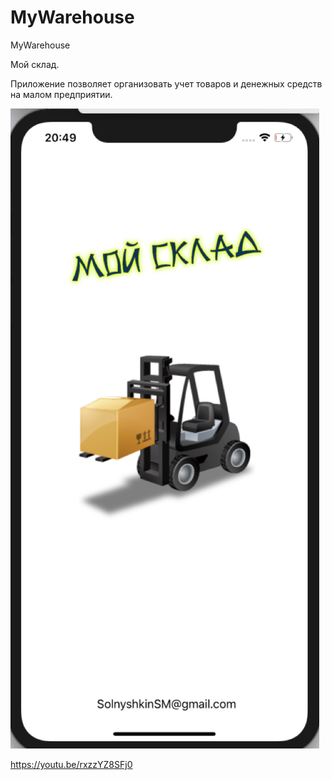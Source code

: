 # MyWarehouse
MyWarehouse

Мой склад.

Приложение позволяет организовать учет товаров и денежных средств на малом предприятии.
 
![alt text](Image.png "Главный экран")

https://youtu.be/rxzzYZ8SFj0

